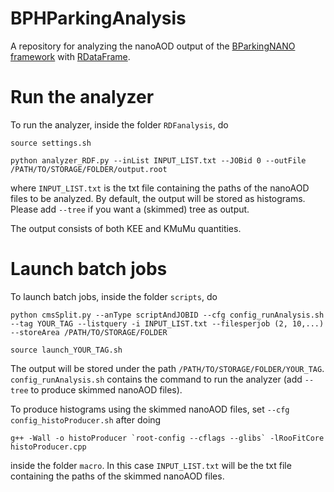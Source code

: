 # BPHParkingAnalysis
A repository for analyzing the nanoAOD output of the [BParkingNANO framework](https://github.com/CMSBParking/BParkingNANO) with [RDataFrame](https://root.cern/doc/master/classROOT_1_1RDataFrame.html).

# Run the analyzer
To run the analyzer, inside the folder `RDFanalysis`, do
```
source settings.sh

python analyzer_RDF.py --inList INPUT_LIST.txt --JOBid 0 --outFile /PATH/TO/STORAGE/FOLDER/output.root
```
where `INPUT_LIST.txt` is the txt file containing the paths of the nanoAOD files to be analyzed.
By default, the output will be stored as histograms. Please add `--tree` if you want a (skimmed) tree as output.

The output consists of both KEE and KMuMu quantities.

# Launch batch jobs
To launch batch jobs, inside the folder `scripts`, do
```
python cmsSplit.py --anType scriptAndJOBID --cfg config_runAnalysis.sh --tag YOUR_TAG --listquery -i INPUT_LIST.txt --filesperjob (2, 10,...) --storeArea /PATH/TO/STORAGE/FOLDER

source launch_YOUR_TAG.sh
```
The output will be stored under the path `/PATH/TO/STORAGE/FOLDER/YOUR_TAG`. `config_runAnalysis.sh` contains the command to run the analyzer (add `--tree` to produce skimmed nanoAOD files). 

To produce histograms using the skimmed nanoAOD files, set `--cfg config_histoProducer.sh` after doing
```
g++ -Wall -o histoProducer `root-config --cflags --glibs` -lRooFitCore histoProducer.cpp
```
inside the folder `macro`.
In this case `INPUT_LIST.txt` will be the txt file containing the paths of the skimmed nanoAOD files.
